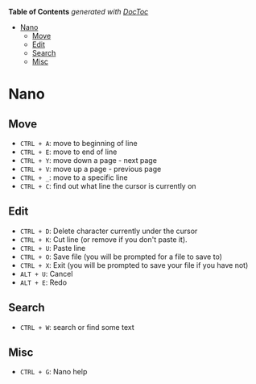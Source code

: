 <!-- START doctoc generated TOC please keep comment here to allow auto update -->
<!-- DON'T EDIT THIS SECTION, INSTEAD RE-RUN doctoc TO UPDATE -->
**Table of Contents**  *generated with [DocToc](https://github.com/thlorenz/doctoc)*

- [Nano](#nano)
  - [Move](#move)
  - [Edit](#edit)
  - [Search](#search)
  - [Misc](#misc)

<!-- END doctoc generated TOC please keep comment here to allow auto update -->

# Nano

Move
------

- `CTRL + A`: move to beginning of line
- `CTRL + E`: move to end of line
- `CTRL + Y`: move down a page - next page
- `CTRL + V`: move up a page - previous page
- `CTRL + _`: move to a specific line
- `CTRL + C`: find out what line the cursor is currently on

Edit
------

- `CTRL + D`: Delete character currently under the cursor
- `CTRL + K`: Cut line (or remove if you don't paste it).
- `CTRL + U`: Paste line
- `CTRL + O`: Save file (you will be prompted for a file to save to)
- `CTRL + X`: Exit (you will be prompted to save your file if you have not)
- `ALT + U`: Cancel
- `ALT + E`: Redo

Search
------

- `CTRL + W`: search or find some text

Misc
------

- `CTRL + G`: Nano help

